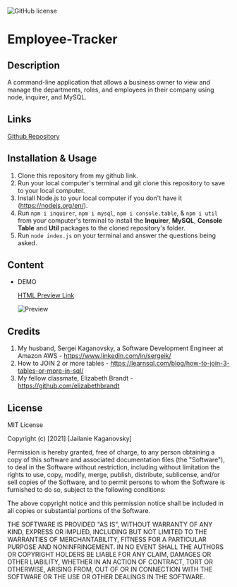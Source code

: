 ![GitHub license](https://img.shields.io/badge/license-MIT-blue.svg)

# Employee-Tracker

## Description
A command-line application that allows a business owner to view and manage the departments, roles, and employees in their company using node, inquirer, and MySQL.

## Links
[Github Repository](https://github.com/jkaganovsky/Employee-Tracker)

## Installation & Usage
1. Clone this repository from my github link.
1. Run your local computer's terminal and git clone this repository to save to your local computer.
1. Install Node.js to your local computer if you don't have it (https://nodejs.org/en/).
1. Run `npm i inquirer`, `npm i mysql`, `npm i console.table`, & `npm i util` from your computer's terminal to install the **Inquirer**, **MySQL**, **Console Table** and **Util** packages to the cloned repository's folder.
1. Run `node index.js` on your terminal and answer the questions being asked.

## Content
* DEMO

    [HTML Preview Link](https://drive.google.com/file/d/1GFaNG7Ga8Q1QYAofJCmbIKwbxb_-wvj-/view)

    ![Preview](./assets/images/Employee_Tracker.gif)

## Credits
1. My husband, Sergei Kaganovsky, a Software Development Engineer at Amazon AWS - https://www.linkedin.com/in/sergeik/
1. How to JOIN 2 or more tables - https://learnsql.com/blog/how-to-join-3-tables-or-more-in-sql/
1. My fellow classmate, Elizabeth Brandt - https://github.com/elizabethbrandt

## License
MIT License

Copyright (c) [2021] [Jailanie Kaganovsky]

Permission is hereby granted, free of charge, to any person obtaining a copy
of this software and associated documentation files (the "Software"), to deal
in the Software without restriction, including without limitation the rights
to use, copy, modify, merge, publish, distribute, sublicense, and/or sell
copies of the Software, and to permit persons to whom the Software is
furnished to do so, subject to the following conditions:

The above copyright notice and this permission notice shall be included in all
copies or substantial portions of the Software.

THE SOFTWARE IS PROVIDED "AS IS", WITHOUT WARRANTY OF ANY KIND, EXPRESS OR
IMPLIED, INCLUDING BUT NOT LIMITED TO THE WARRANTIES OF MERCHANTABILITY,
FITNESS FOR A PARTICULAR PURPOSE AND NONINFRINGEMENT. IN NO EVENT SHALL THE
AUTHORS OR COPYRIGHT HOLDERS BE LIABLE FOR ANY CLAIM, DAMAGES OR OTHER
LIABILITY, WHETHER IN AN ACTION OF CONTRACT, TORT OR OTHERWISE, ARISING FROM,
OUT OF OR IN CONNECTION WITH THE SOFTWARE OR THE USE OR OTHER DEALINGS IN THE
SOFTWARE.

